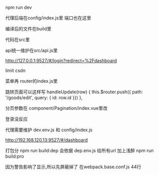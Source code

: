 npm run dev

代理后端在config/index.js里 端口也在这里

编译后的文件在build里

代码在src里

api统一维护在src/api.js里


http://127.0.0.1:9527/#/login?redirect=%2Fdashboard


limit csdn 


菜单再 router的index.js里


跳转页面可以这样写
handleUpdate(row) {
  this.$router.push({ path: '/goods/edit', query: { id: row.id }})
},

分页参数在 component/Pagination/index.vue里改

登录没反应

代理需要维护 dev.env.js 和 config/index.js

http://192.168.120.13:9527/#/dashboard

打包分 npm run build:dep   会依据 dep.env.js 给所有url 加上浅醉
npm run build:pro

因为警告影响了显示,所以先屏蔽掉了 在webpack.base.conf.js 44行